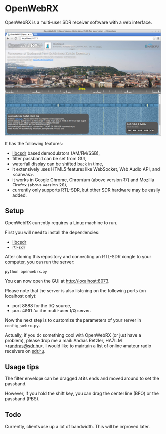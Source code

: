OpenWebRX
=========

OpenWebRX is a multi-user SDR receiver software with a web interface.

![OpenWebRX](/screenshot.jpg?raw=true)

It has the following features:

- <a href="https://github.com/simonyiszk/csdr">libcsdr</a> based demodulators (AM/FM/SSB),
- filter passband can be set from GUI,
- waterfall display can be shifted back in time,
- it extensively uses HTML5 features like WebSocket, Web Audio API, and &lt;canvas&gt;.
- it works in Google Chrome, Chromium (above version 37) and Mozilla Firefox (above version 28),
- currently only supports RTL-SDR, but other SDR hardware may be easily added.

## Setup

OpenWebRX currently requires a Linux machine to run. 

First you will need to install the dependencies:

- <a href="https://github.com/simonyiszk/csdr">libcsdr</a>
- <a href="http://sdr.osmocom.org/trac/wiki/rtl-sdr">rtl-sdr</a>

After cloning this repository and connecting an RTL-SDR dongle to your computer, you can run the server:

	python openwebrx.py

You can now open the GUI at <a href="http://localhost:8073">http://localhost:8073</a>.

Please note that the server is also listening on the following ports (on localhost only):

- port 8888 for the I/Q source,
- port 4951 for the multi-user I/Q server.

Now the next step is to customize the parameters of your server in `config_webrx.py`.

Actually, if you do something cool with OpenWebRX (or just have a problem), please drop me a mail: Andras Retzler, HA7ILM &gt;randras@sdr.hu&lt;.
I would like to maintain a list of online amateur radio receivers on <a href="http://sdr.hu/">sdr.hu</a>.

## Usage tips

The filter envelope can be dragged at its ends and moved around to set the passband.

However, if you hold the shift key, you can drag the center line (BFO) or the passband (PBS).

## Todo

Currently, clients use up a lot of bandwidth. This will be improved later.
